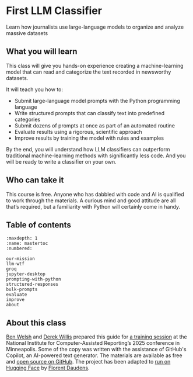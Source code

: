 # First LLM Classifier

Learn how journalists use large-language models to organize and analyze massive datasets

## What you will learn

This class will give you hands-on experience creating a machine-learning model that can read and categorize the text recorded in newsworthy datasets.

It will teach you how to:

* Submit large-language model prompts with the Python programming language
* Write structured prompts that can classify text into predefined categories
* Submit dozens of prompts at once as part of an automated routine
* Evaluate results using a rigorous, scientific approach
* Improve results by training the model with rules and examples

By the end, you will understand how LLM classifiers can outperform traditional machine-learning methods with significantly less code. And you will be ready to write a classifier on your own.

## Who can take it

This course is free. Anyone who has dabbled with code and AI is qualified to work through the materials. A curious mind and good attitude are all that’s required, but a familiarity with Python will certainly come in handy.

## Table of contents

```{toctree}
:maxdepth: 1
:name: mastertoc
:numbered:

our-mission
llm-wtf
groq
jupyter-desktop
prompting-with-python
structured-responses
bulk-prompts
evaluate
improve
about
```

## About this class

[Ben Welsh](https://palewi.re/who-is-ben-welsh/) and [Derek Willis](https://thescoop.org/about/) prepared this guide for [a training session](https://schedules.ire.org/nicar-2025/index.html#2045) at the National Institute for Computer-Assisted Reporting’s 2025 conference in Minneapolis. Some of the copy was written with the assistance of GitHub's Copilot, an AI-powered text generator. The materials are available as free and [open source on GitHub](https://github.com/palewire/first-llm-classifier). The project has been adapted to [run on Hugging Face](https://huggingface.co/spaces/JournalistsonHF/first-llm-classifier) by [Florent Daudens](https://www.linkedin.com/in/fdaudens/).
